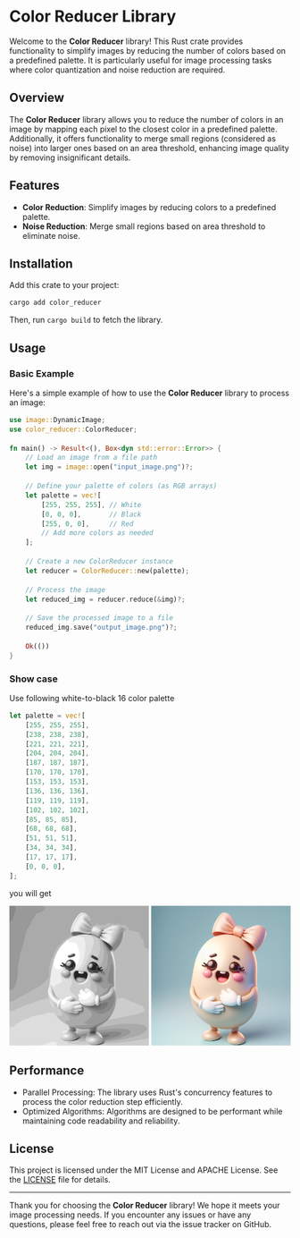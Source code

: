 # Color Reducer Library

Welcome to the **Color Reducer** library! This Rust crate provides functionality to simplify images by reducing the number of colors based on a predefined palette. It is particularly useful for image processing tasks where color quantization and noise reduction are required.

## Overview

The **Color Reducer** library allows you to reduce the number of colors in an image by mapping each pixel to the closest color in a predefined palette. Additionally, it offers functionality to merge small regions (considered as noise) into larger ones based on an area threshold, enhancing image quality by removing insignificant details.

## Features

- **Color Reduction**: Simplify images by reducing colors to a predefined palette.
- **Noise Reduction**: Merge small regions based on area threshold to eliminate noise.

## Installation

Add this crate to your project:

```bash
cargo add color_reducer
```

Then, run `cargo build` to fetch the library.

## Usage

### Basic Example

Here's a simple example of how to use the **Color Reducer** library to process an image:

```rust
use image::DynamicImage;
use color_reducer::ColorReducer;

fn main() -> Result<(), Box<dyn std::error::Error>> {
    // Load an image from a file path
    let img = image::open("input_image.png")?;

    // Define your palette of colors (as RGB arrays)
    let palette = vec![
        [255, 255, 255], // White
        [0, 0, 0],       // Black
        [255, 0, 0],     // Red
        // Add more colors as needed
    ];

    // Create a new ColorReducer instance
    let reducer = ColorReducer::new(palette);

    // Process the image
    let reduced_img = reducer.reduce(&img)?;

    // Save the processed image to a file
    reduced_img.save("output_image.png")?;

    Ok(())
}
```

### Show case

Use following white-to-black 16 color palette

```rust
let palette = vec![
    [255, 255, 255],
    [238, 238, 238],
    [221, 221, 221],
    [204, 204, 204],
    [187, 187, 187],
    [170, 170, 170],
    [153, 153, 153],
    [136, 136, 136],
    [119, 119, 119],
    [102, 102, 102],
    [85, 85, 85],
    [68, 68, 68],
    [51, 51, 51],
    [34, 34, 34],
    [17, 17, 17],
    [0, 0, 0],
];
```

you will get

![](https://raw.githubusercontent.com/AllenDang/pubstuff/91b2ceeee11e4e66972c9f4c077e22b9adb1ccad/images/color_reducer_result_demo.png)

## Performance

- Parallel Processing: The library uses Rust's concurrency features to process the color reduction step efficiently.
- Optimized Algorithms: Algorithms are designed to be performant while maintaining code readability and reliability.

## License

This project is licensed under the MIT License and APACHE License. See the [LICENSE](LICENSE) file for details.

---

Thank you for choosing the **Color Reducer** library! We hope it meets your image processing needs. If you encounter any issues or have any questions, please feel free to reach out via the issue tracker on GitHub.
